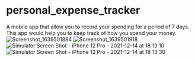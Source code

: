 # personal_expense_tracker
A mobile app that allow you to record your spending for a period of 7 days. This app would help you to keep track of how you spend your money.
![Screenshot_1639501884](https://user-images.githubusercontent.com/21319483/146047465-530f1689-484b-4b8c-a4d6-927d8ff76475.png)
![Screenshot_1639501918](https://user-images.githubusercontent.com/21319483/146047505-61ec2e57-8950-45e0-b8e5-7066ed198a71.png)
![Simulator Screen Shot - iPhone 12 Pro - 2021-12-14 at 18 13 10](https://user-images.githubusercontent.com/21319483/146047520-85880f02-ce1f-40a2-bc19-f294a26979a9.png)
![Simulator Screen Shot - iPhone 12 Pro - 2021-12-14 at 18 13 30](https://user-images.githubusercontent.com/21319483/146047528-5ef3273f-f0b0-4a58-b7ad-3df9ae01cdd6.png)
